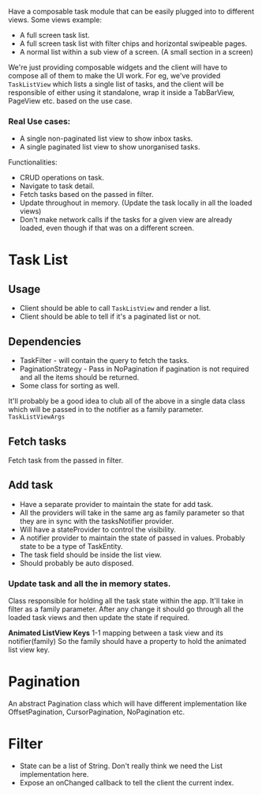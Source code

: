 Have a composable task module that can be easily plugged into to different views.
Some views example:

- A full screen task list.
- A full screen task list with filter chips and horizontal swipeable pages.
- A normal list within a sub view of a screen. (A small section in a screen)

We're just providing composable widgets and the client will have to compose all of them to make the UI work.
For eg, we've provided `TaskListView` which lists a single list of tasks, and the client will be responsible of either using it standalone, wrap it inside a TabBarView, PageView etc. based on the use case.

### Real Use cases:

- A single non-paginated list view to show inbox tasks.
- A single paginated list view to show unorganised tasks.

Functionalities:

- CRUD operations on task.
- Navigate to task detail.
- Fetch tasks based on the passed in filter.
- Update throughout in memory. (Update the task locally in all the loaded views)
- Don't make network calls if the tasks for a given view are already loaded, even though if that was on a different screen.

# Task List

## Usage

- Client should be able to call `TaskListView` and render a list.
- Client should be able to tell if it's a paginated list or not.

## Dependencies

- TaskFilter - will contain the query to fetch the tasks.
- PaginationStrategy - Pass in NoPagination if pagination is not required and all the items should be returned.
- Some class for sorting as well.

It'll probably be a good idea to club all of the above in a single data class which will be passed in to the notifier as a family parameter. `TaskListViewArgs`

## Fetch tasks

Fetch task from the passed in filter.

## Add task

- Have a separate provider to maintain the state for add task.
- All the providers will take in the same arg as family parameter so that they are in sync with the tasksNotifier provider.
- Will have a stateProvider to control the visibility.
- A notifier provider to maintain the state of passed in values. Probably state to be a type of TaskEntity.
- The task field should be inside the list view.
- Should probably be auto disposed.

### Update task and all the in memory states.

Class responsible for holding all the task state within the app. It'll take in filter as a family parameter. After any change it should go through all the loaded task views and then update the state if required.

**Animated ListView Keys**
1-1 mapping between a task view and its notifier(family)
So the family should have a property to hold the animated list view key.

# Pagination

An abstract Pagination class which will have different implementation like OffsetPagination, CursorPagination, NoPagination etc.

# Filter

- State can be a list of String. Don't really think we need the List<Filter> implementation here.
- Expose an onChanged callback to tell the client the current index.
